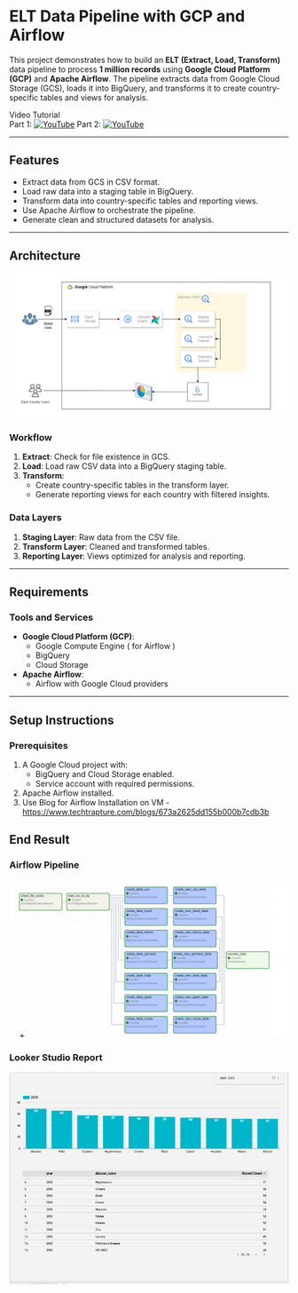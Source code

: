 # ELT Data Pipeline with GCP and Airflow

This project demonstrates how to build an **ELT (Extract, Load, Transform)** data pipeline to process **1 million records** using **Google Cloud Platform (GCP)** and **Apache Airflow**. The pipeline extracts data from Google Cloud Storage (GCS), loads it into BigQuery, and transforms it to create country-specific tables and views for analysis.

Video Tutorial  
Part 1:   [![YouTube](https://img.shields.io/badge/YouTube-Video-red)](https://youtu.be/pilPHlOVjII)
Part 2:   [![YouTube](https://img.shields.io/badge/YouTube-Video-red)](https://youtu.be/rIUWbSXjKe4)


---

## Features

- Extract data from GCS in CSV format.
- Load raw data into a staging table in BigQuery.
- Transform data into country-specific tables and reporting views.
- Use Apache Airflow to orchestrate the pipeline.
- Generate clean and structured datasets for analysis.

---

## Architecture

![image](https://github.com/jubairt/Airflow-Gcp-ELT-Pipeline/blob/main/architecture.png)


### Workflow
1. **Extract**: Check for file existence in GCS.
2. **Load**: Load raw CSV data into a BigQuery staging table.
3. **Transform**:
   - Create country-specific tables in the transform layer.
   - Generate reporting views for each country with filtered insights.

### Data Layers
1. **Staging Layer**: Raw data from the CSV file.
2. **Transform Layer**: Cleaned and transformed tables.
3. **Reporting Layer**: Views optimized for analysis and reporting.

---

## Requirements

### Tools and Services
- **Google Cloud Platform (GCP)**:
  - Google Compute Engine ( for Airflow )
  - BigQuery
  - Cloud Storage
- **Apache Airflow**:
  - Airflow with Google Cloud providers


---

## Setup Instructions

### Prerequisites
1. A Google Cloud project with:
   - BigQuery and Cloud Storage enabled.
   - Service account with required permissions.
2. Apache Airflow installed.
3. Use Blog for Airflow Installation on VM - https://www.techtrapture.com/blogs/673a2625dd155b000b7cdb3b

## End Result

### Airflow Pipeline

![image](https://github.com/jubairt/Airflow-Gcp-ELT-Pipeline/blob/main/Airflow.png)


### Looker Studio Report

![image](https://github.com/jubairt/Airflow-Gcp-ELT-Pipeline/blob/main/LockerStudioDashboard.png)


